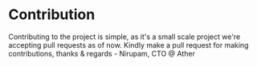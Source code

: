 # Contribution

Contributing to the project is simple, as it's a small scale project we're accepting pull requests as of now. Kindly make a pull request for making contributions, thanks & regards - Nirupam, CTO @ Ather